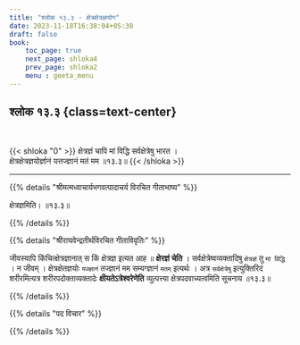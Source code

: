 ```yaml
---
title: "श्लोक १३.३ - क्षेत्रक्षेत्रज्ञयोग"
date: 2023-11-18T16:38:04+05:30
draft: false
book:
    toc_page: true
    next_page: shloka4
    prev_page: shloka2
    menu : geeta_menu
---
```




## श्लोक १३.३ {class=text-center}

<br/>

{{< shloka  "0"  >}}
क्षेत्रज्ञं चापि मां विद्धि सर्वक्षेत्रेषु भारत ।    
क्षेत्रक्षेत्रज्ञयोर्ज्ञानं यत्तज्ज्ञानं मतं मम ॥१३.३॥
{{< /shloka >}}

---


{{% details "श्रीमत्मध्वाचार्यभगवत्पादाचर्य विरचित  गीताभाष्य" %}}

क्षेत्रज्ञमिति। ॥१३.३॥ 

{{% /details %}}



{{% details "श्रीराघवेन्द्रतीर्थविरचित गीताविवृतिः" %}}

जीवस्यापि किंचित्क्षेत्रज्ञानात् स किं क्षेत्रज्ञ इत्यत आह ॥
**क्षेरज्ञं चेति** ।
सर्वक्षेत्रेष्वव्यक्तादिषु `क्षेत्रज्ञं` तु `मां विद्धि` । 
न जीवम्‌ । 
क्षेत्रक्षेतज्ञयोः `यज्ज्ञानं` तज्ज्ञानं मम सम्यग्ज्ञानं 
`मतम्` इत्यर्थः । अत्र `सर्वक्षेत्रेषु` इत्युक्तिरिदं शरीरमित्यत्र
शरीरपदोक्ताव्यक्तादेः **क्षीयतेऽत्रेश्वरेणेति** व्युत्पत्त्या 
क्षेत्रपदवाच्यत्वमिति सूचनाय ॥१३.३॥

{{% /details %}}



{{% details "पद विचार" %}}


{{% /details %}}
